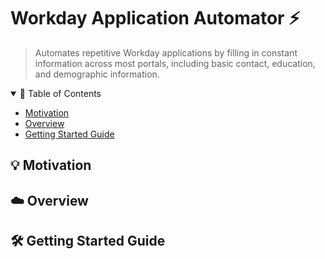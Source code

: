 # Workday Application Automator ⚡
> Automates repetitive Workday applications by filling in constant information across most portals, including basic contact, education, and demographic information.
>
> <!-- TABLE OF CONTENTS -->
<details open="open">
  <summary> 📖 Table of Contents</summary>
  <ul>
    <li><a href="#motivation"> Motivation</a></li>
    <li><a href="#overview"> Overview</a></li>
    <li><a href="#getting-started-guide"> Getting Started Guide</a>
    </li>
  </ul>
</details>

<!-- Motivation -->
<h2 id="motivation"> 💡 Motivation</h2>

<!-- OVERVIEW -->
<h2 id="overview"> ☁️ Overview</h2>

<!-- Getting Started Guide -->
<h2 id="getting-started-guide"> 🛠️ Getting Started Guide</h2>

